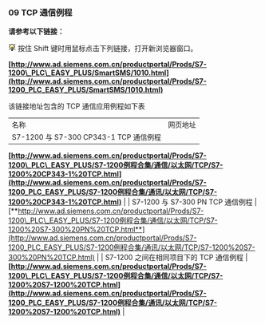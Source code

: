 ### 09 TCP 通信例程

**请参考以下链接：**

![](images/3.gif) 按住 Shift 键时用鼠标点击下列链接，打开新浏览器窗口。

**[http://www.ad.siemens.com.cn/productportal/Prods/S7-1200\_PLC\_EASY_PLUS/SmartSMS/1010.html](http://www.ad.siemens.com.cn/productportal/Prods/S7-1200_PLC_EASY_PLUS/SmartSMS/1010.html)**

该链接地址包含的 TCP 通信应用例程如下表

| | |
| --- | --- |
| 名称 | 网页地址 |
| S7-1200 与 S7-300 CP343-1 TCP 通信例程 |
**[http://www.ad.siemens.com.cn/productportal/Prods/S7-1200\_PLC\_EASY_PLUS/S7-1200例程合集/通信/以太网/TCP/S7-1200%20CP343-1%20TCP.html](http://www.ad.siemens.com.cn/productportal/Prods/S7-1200_PLC_EASY_PLUS/S7-1200例程合集/通讯/以太网/TCP/S7-1200%20CP343-1%20TCP.html)**
|
| S7-1200 与 S7-300 PN TCP 通信例程 |
[**http://www.ad.siemens.com.cn/productportal/Prods/S7-1200\_PLC\_EASY_PLUS/S7-1200例程合集/通信/以太网/TCP/S7-1200%20S7-300%20PN%20TCP.html**](http://www.ad.siemens.com.cn/productportal/Prods/S7-1200_PLC_EASY_PLUS/S7-1200例程合集/通讯/以太网/TCP/S7-1200%20S7-300%20PN%20TCP.html)
|
| S7-1200 之间在相同项目下的 TCP 通信例程 |
**[http://www.ad.siemens.com.cn/productportal/Prods/S7-1200\_PLC\_EASY_PLUS/S7-1200例程合集/通信/以太网/TCP/S7-1200%20S7-1200%20TCP.html](http://www.ad.siemens.com.cn/productportal/Prods/S7-1200_PLC_EASY_PLUS/S7-1200例程合集/通讯/以太网/TCP/S7-1200%20S7-1200%20TCP.html)**
|